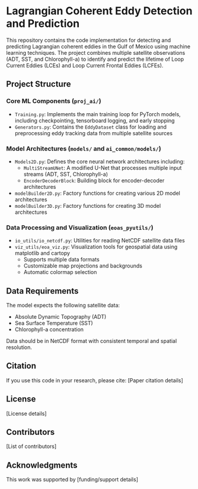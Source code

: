 # Lagrangian Coherent Eddy Detection and Prediction

This repository contains the code implementation for detecting and predicting Lagrangian coherent eddies in the Gulf of Mexico using machine learning techniques. The project combines multiple satellite observations (ADT, SST, and Chlorophyll-a) to identify and predict the lifetime of Loop Current Eddies (LCEs) and Loop Current Frontal Eddies (LCFEs).

## Project Structure

### Core ML Components (`proj_ai/`)
- `Training.py`: Implements the main training loop for PyTorch models, including checkpointing, tensorboard logging, and early stopping
- `Generators.py`: Contains the `EddyDataset` class for loading and preprocessing eddy tracking data from multiple satellite sources

### Model Architectures (`models/` and `ai_common/models/`)
- `Models2D.py`: Defines the core neural network architectures including:
  - `MultiStreamUNet`: A modified U-Net that processes multiple input streams (ADT, SST, Chlorophyll-a)
  - `EncoderDecoderBlock`: Building block for encoder-decoder architectures
- `modelBuilder2D.py`: Factory functions for creating various 2D model architectures
- `modelBuilder3D.py`: Factory functions for creating 3D model architectures

### Data Processing and Visualization (`eoas_pyutils/`)
- `io_utils/io_netcdf.py`: Utilities for reading NetCDF satellite data files
- `viz_utils/eoa_viz.py`: Visualization tools for geospatial data using matplotlib and cartopy
  - Supports multiple data formats
  - Customizable map projections and backgrounds
  - Automatic colormap selection

## Data Requirements

The model expects the following satellite data:
- Absolute Dynamic Topography (ADT)
- Sea Surface Temperature (SST)
- Chlorophyll-a concentration

Data should be in NetCDF format with consistent temporal and spatial resolution.

## Citation

If you use this code in your research, please cite:
[Paper citation details]

## License

[License details]

## Contributors

[List of contributors]

## Acknowledgments

This work was supported by [funding/support details]
